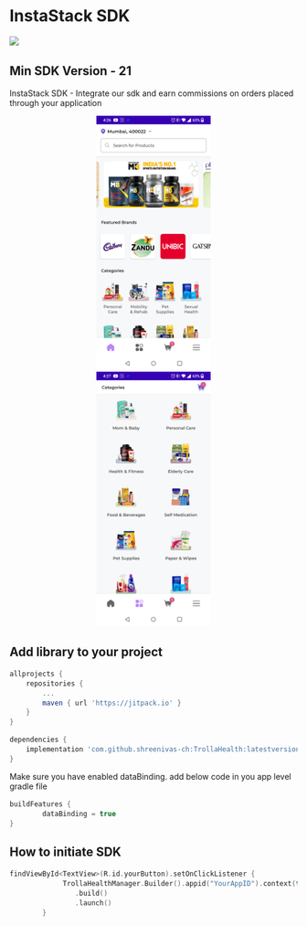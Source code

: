 # InstaStack SDK

[![](https://jitpack.io/v/shreenivas-ch/TrollaHealth.svg)](https://jitpack.io/#shreenivas-ch/TrollaHealth)

## Min SDK Version - 21

InstaStack SDK - Integrate our sdk and earn commissions on orders placed through your application

<p align="center">
<img src="https://github.com/shreenivas-ch/TrollaHealth/blob/7ff040dcb21b995dff778edf306fc46588b9e273/screenshot1.png" alt="alt text" width="200" hspace="40"><img src="https://github.com/shreenivas-ch/TrollaHealth/blob/7ff040dcb21b995dff778edf306fc46588b9e273/screenshot2.png" alt="alt text" width="200" hspace="40">
</p>


## Add library to your project

```gradle
allprojects {
	repositories {
		...
		maven { url 'https://jitpack.io' }
	}
}
```

```gradle
dependencies {
	implementation 'com.github.shreenivas-ch:TrollaHealth:latestversion'
}
```

Make sure you have enabled dataBinding. add below code in you app level gradle file
```gradle
buildFeatures {
        dataBinding = true
}
```

## How to initiate SDK
```kotlin
findViewById<TextView>(R.id.yourButton).setOnClickListener {
             TrollaHealthManager.Builder().appid("YourAppID").context(this).application(application)
                .build()
                .launch()
        }
```
